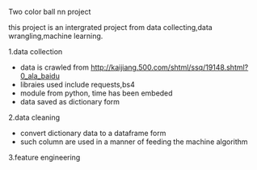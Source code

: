 Two color ball nn project

this project is an intergrated project from data collecting,data wrangling,machine learning.

1.data collection
- data is crawled from http://kaijiang.500.com/shtml/ssq/19148.shtml?0_ala_baidu
- libraies used include requests,bs4
- module from python, time has been embeded
- data saved as dictionary form

2.data cleaning
- convert dictionary data to a dataframe form
- such column are used in a manner of feeding the machine algorithm

3.feature engineering

